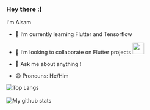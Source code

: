 ### Hey there :) 
I'm Alsam



<!--Here are some ideas to get you started:-->

<!--- 🔭 I’m currently working on ...-->
- 🌱 I’m currently learning Flutter and Tensorflow

- 👯 I’m looking to collaborate on Flutter projects <img src="https://media.giphy.com/media/WUlplcMpOCEmTGBtBW/giphy.gif" width="30"> 
<!--- 🤔 I’m looking for help with ...-->
- 💬 Ask me about anything !
<!--- 📫 How to reach me: ...-->
- 😄 Pronouns: He/Him
<!--- ⚡ Fun fact: ...
-->

![Top Langs](https://github-readme-stats.vercel.app/api/top-langs/?username=alsam123&layout=compact)<br><br>
![My github stats](https://github-readme-stats.vercel.app/api?username=alsam123&theme=gotham&show_icons=true)

